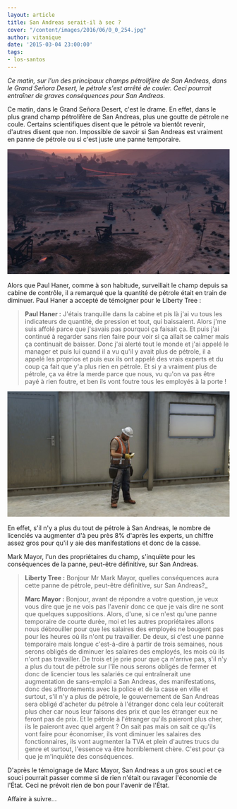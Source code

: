 ```yaml
---
layout: article
title: San Andreas serait-il à sec ?
cover: "/content/images/2016/06/0_0_254.jpg"
author: vitanique
date: '2015-03-04 23:00:00'
tags:
- los-santos
---
```


_Ce matin, sur l'un des principaux champs pétrolifère de San Andreas, dans le Grand Señora Desert, le pétrole s'est arrêté de couler. Ceci pourrait entraîner de graves conséquences pour San Andreas._

Ce matin, dans le Grand Señora Desert, c'est le drame. En effet, dans le plus grand champ pétrolifère de San Andreas, plus une goutte de pétrole ne coule. Certains scientifiques disent que le pétrole va bientôt revenir, d'autres disent que non. Impossible de savoir si San Andreas est vraiment en panne de pétrole ou si c'est juste une panne temporaire.

![Le champ pétrolifère.](  /content/images/2016/06/0_0_261.jpg)

Alors que Paul Haner, comme à son habitude, surveillait le champ depuis sa cabine de contrôle, il a remarqué que la quantité de pétrole était en train de diminuer. Paul Haner a accepté de témoigner pour le Liberty Tree :

> **Paul Haner ​:** J'étais tranquille dans la cabine et pis là j'ai vu tous les indicateurs de quantité, de pression et tout, qui baissaient. Alors j'me suis affolé parce que j'savais pas pourquoi ça faisait ça. Et puis j'ai continué à regarder sans rien faire pour voir si ça allait se calmer mais ça continuait de baisser. Donc j'ai alerté tout le monde et j'ai appelé le manager et puis lui quand il a vu qu'il y avait plus de pétrole, il a appelé les proprios et puis eux ils ont appelé des vrais experts et du coup ça fait que y'a plus rien en pétrole. Et si y a vraiment plus de pétrole, ça va être la merde parce que nous, vu qu'on va pas être payé à rien foutre, et ben ils vont foutre tous les employés à la porte !

![Paul Haner devant sa cabine de contrôle.](  /content/images/2016/06/0_0_262.jpg)

En effet, s'il n'y a plus du tout de pétrole à San Andreas, le nombre de licenciés va augmenter d'à peu près 8% d'après les experts, un chiffre assez gros pour qu'il y aie des manifestations et donc de la casse.

Mark Mayor, l'un des propriétaires du champ, s'inquiète pour les conséquences de la panne, peut-être définitive, sur San Andreas.

> **Liberty Tree ​:** Bonjour Mr Mark Mayor, quelles conséquences aura cette panne de pétrole, peut-être définitive, sur San Andreas?\_
> 
> **Marc Mayor :** Bonjour, avant de répondre a votre question, je veux vous dire que je ne vois pas l'avenir donc ce que je vais dire ne sont que quelques suppositions. Alors, d'une, si ce n'est qu'une panne temporaire de courte durée, moi et les autres propriétaires allons nous débrouiller pour que les salaires des employés ne bougent pas pour les heures où ils n'ont pu travailler. De deux, si c'est une panne temporaire mais longue c'est-à-dire à partir de trois semaines, nous serons obligés de diminuer les salaires des employés, les mois où ils n'ont pas travailler. De trois et je prie pour que ça n'arrive pas, s'il n'y a plus du tout de pétrole sur l'île nous serons obligés de fermer et donc de licencier tous les salariés ce qui entraînerait une augmentation de sans-emploi a San Andreas, des manifestations, donc des affrontements avec la police et de la casse en ville et surtout, s'il n'y a plus de pétrole, le gouvernement de San Andreas sera obligé d'acheter du pétrole à l'étranger donc cela leur coûterait plus cher car nous leur faisons des prix et que les étranger eux ne feront pas de prix. Et le pétrole à l'étranger qu'ils paieront plus cher, ils le paieront avec quel argent ? On sait pas mais on sait ce qu'ils vont faire pour économiser, ils vont diminuer les salaires des fonctionnaires, ils vont augmenter la TVA et plein d'autres trucs du genre et surtout, l'essence va être horriblement chère. C'est pour ça que je m'inquiète des conséquences.

D'après le témoignage de Marc Mayor, San Andreas a un gros souci et ce souci pourrait passer comme si de rien n'était ou ravager l'économie de l'État. Ceci ne prévoit rien de bon pour l'avenir de l'État.

Affaire à suivre...

<!--kg-card-end: markdown-->
